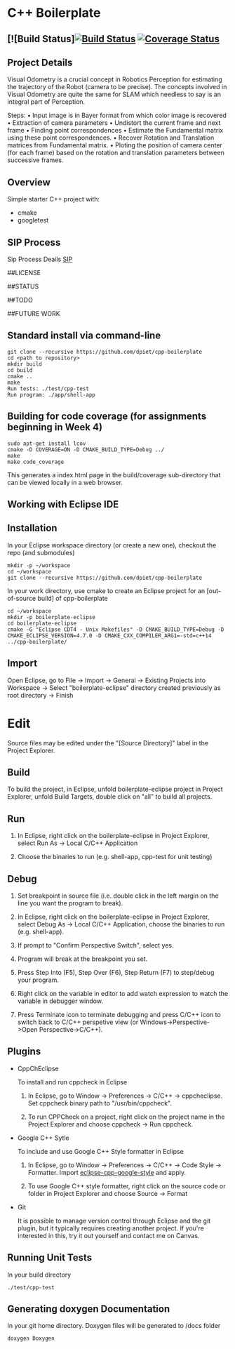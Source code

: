 # C++ Boilerplate
[![Build Status][![Build Status](https://travis-ci.org/bhargavipatel/808X_VO.svg?branch=master)](https://travis-ci.org/bhargavipatel/808X_VO)
[![Coverage Status](https://coveralls.io/repos/github/bhargavipatel/808X_VO/badge.svg?branch=master)](https://coveralls.io/github/bhargavipatel/808X_VO?branch=master)
---

## Project Details

Visual Odometry is a crucial concept in Robotics Perception for estimating the trajectory of
the Robot (camera to be precise). The concepts involved in Visual Odometry are quite the
same for SLAM which needless to say is an integral part of Perception.

Steps:
• Input image is in Bayer format from which color image is recovered
• Extraction of camera parameters
• Undistort the current frame and next frame 
• Finding point correspondences
• Estimate the Fundamental matrix using these point correspondences.
• Recover Rotation and Translation matrices from Fundamental matrix.
• Ploting the position of camera center (for each frame) based on the rotation and translation
parameters between successive frames.

## Overview

Simple starter C++ project with:

- cmake
- googletest

## SIP Process
Sip Process Deails 
[SIP](https://docs.google.com/spreadsheets/d/1RSP75a3Ezs6S3T3I84Ec1m85p-fogS6JML_CMYmCvE4/edit?usp=sharing)

##LICENSE

##STATUS

##TODO

##FUTURE WORK

## Standard install via command-line
```
git clone --recursive https://github.com/dpiet/cpp-boilerplate
cd <path to repository>
mkdir build
cd build
cmake ..
make
Run tests: ./test/cpp-test
Run program: ./app/shell-app
```

## Building for code coverage (for assignments beginning in Week 4)
```
sudo apt-get install lcov
cmake -D COVERAGE=ON -D CMAKE_BUILD_TYPE=Debug ../
make
make code_coverage
```
This generates a index.html page in the build/coverage sub-directory that can be viewed locally in a web browser.

## Working with Eclipse IDE ##

## Installation

In your Eclipse workspace directory (or create a new one), checkout the repo (and submodules)
```
mkdir -p ~/workspace
cd ~/workspace
git clone --recursive https://github.com/dpiet/cpp-boilerplate
```

In your work directory, use cmake to create an Eclipse project for an [out-of-source build] of cpp-boilerplate

```
cd ~/workspace
mkdir -p boilerplate-eclipse
cd boilerplate-eclipse
cmake -G "Eclipse CDT4 - Unix Makefiles" -D CMAKE_BUILD_TYPE=Debug -D CMAKE_ECLIPSE_VERSION=4.7.0 -D CMAKE_CXX_COMPILER_ARG1=-std=c++14 ../cpp-boilerplate/
```

## Import

Open Eclipse, go to File -> Import -> General -> Existing Projects into Workspace -> 
Select "boilerplate-eclipse" directory created previously as root directory -> Finish

# Edit

Source files may be edited under the "[Source Directory]" label in the Project Explorer.


## Build

To build the project, in Eclipse, unfold boilerplate-eclipse project in Project Explorer,
unfold Build Targets, double click on "all" to build all projects.

## Run

1. In Eclipse, right click on the boilerplate-eclipse in Project Explorer,
select Run As -> Local C/C++ Application

2. Choose the binaries to run (e.g. shell-app, cpp-test for unit testing)


## Debug


1. Set breakpoint in source file (i.e. double click in the left margin on the line you want 
the program to break).

2. In Eclipse, right click on the boilerplate-eclipse in Project Explorer, select Debug As -> 
Local C/C++ Application, choose the binaries to run (e.g. shell-app).

3. If prompt to "Confirm Perspective Switch", select yes.

4. Program will break at the breakpoint you set.

5. Press Step Into (F5), Step Over (F6), Step Return (F7) to step/debug your program.

6. Right click on the variable in editor to add watch expression to watch the variable in 
debugger window.

7. Press Terminate icon to terminate debugging and press C/C++ icon to switch back to C/C++ 
perspetive view (or Windows->Perspective->Open Perspective->C/C++).


## Plugins

- CppChEclipse

    To install and run cppcheck in Eclipse

    1. In Eclipse, go to Window -> Preferences -> C/C++ -> cppcheclipse.
    Set cppcheck binary path to "/usr/bin/cppcheck".

    2. To run CPPCheck on a project, right click on the project name in the Project Explorer 
    and choose cppcheck -> Run cppcheck.


- Google C++ Sytle

    To include and use Google C++ Style formatter in Eclipse

    1. In Eclipse, go to Window -> Preferences -> C/C++ -> Code Style -> Formatter. 
    Import [eclipse-cpp-google-style][reference-id-for-eclipse-cpp-google-style] and apply.

    2. To use Google C++ style formatter, right click on the source code or folder in 
    Project Explorer and choose Source -> Format

[reference-id-for-eclipse-cpp-google-style]: https://raw.githubusercontent.com/google/styleguide/gh-pages/eclipse-cpp-google-style.xml

- Git

    It is possible to manage version control through Eclipse and the git plugin, but it typically requires creating another project. If you're interested in this, try it out yourself and contact me on Canvas.

## Running Unit Tests
In your build directory
```
./test/cpp-test
```

## Generating doxygen Documentation

In your git home directory. Doxygen files will be generated to /docs folder
```
doxygen Doxygen
```
 
